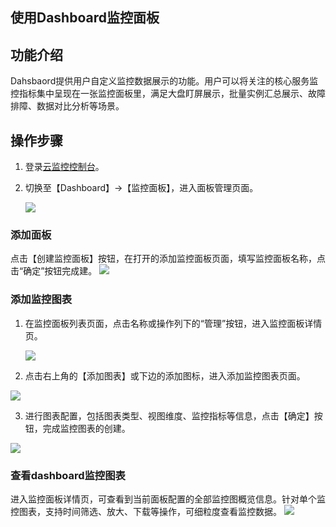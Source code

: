 ## 使用Dashboard监控面板
## 功能介绍

Dahsbaord提供用户自定义监控数据展示的功能。用户可以将关注的核心服务监控指标集中呈现在一张监控面板里，满足大盘盯屏展示，批量实例汇总展示、故障排障、数据对比分析等场景。

## 操作步骤

1. 登录[云监控控制台](https://cms-console.jdcloud.com/overview)。

2. 切换至【Dashboard】->【监控面板】，进入面板管理页面。

   ![](../img/dashbaord_list_0.png)

### 添加面板

点击【创建监控面板】按钮，在打开的添加监控面板页面，填写监控面板名称，点击“确定”按钮完成建。
![](../img/add_panle.png)

### 添加监控图表
1. 在监控面板列表页面，点击名称或操作列下的“管理”按钮，进入监控面板详情页。

   ![](../img/panle_list.png)

2. 点击右上角的【添加图表】或下边的添加图标，进入添加监控图表页面。

  ![](../img/panle_detail.png)

3. 进行图表配置，包括图表类型、视图维度、监控指标等信息，点击【确定】按钮，完成监控图表的创建。

  ![](../img/add_chart_1.png)
### 查看dashboard监控图表
进入监控面板详情页，可查看到当前面板配置的全部监控图概览信息。针对单个监控图表，支持时间筛选、放大、下载等操作，可细粒度查看监控数据。
![](../img/chart_1.png)

